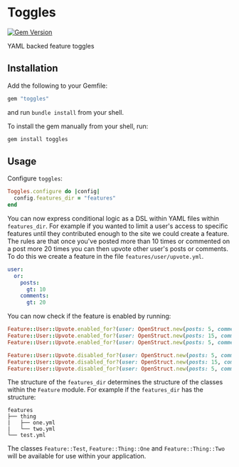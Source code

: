 # Toggles

[![Gem Version](https://badge.fury.io/rb/toggles.svg)](https://badge.fury.io/rb/toggles)

YAML backed feature toggles

## Installation

Add the following to your Gemfile:

```ruby
gem "toggles"
```

and run `bundle install` from your shell.

To install the gem manually from your shell, run:

```ruby
gem install toggles
```

## Usage

Configure `toggles`:

```ruby
Toggles.configure do |config|
  config.features_dir = "features"
end
```

You can now express conditional logic as a DSL within YAML files within `features_dir`. For example if you wanted to limit a user's access to specific features until they contributed enough to the site we could create a feature. The rules are that once you've posted more than 10 times or commented on a post more 20 times you can then upvote other user's posts or comments. To do this we create a feature in the file `features/user/upvote.yml`.

```yaml
user:
  or:
    posts:
      gt: 10
    comments:
      gt: 20
```

You can now check if the feature is enabled by running:

```ruby
Feature::User::Upvote.enabled_for?(user: OpenStruct.new(posts: 5, comments: 30)) # true
Feature::User::Upvote.enabled_for?(user: OpenStruct.new(posts: 15, comments: 15)) # true
Feature::User::Upvote.enabled_for?(user: OpenStruct.new(posts: 5, comments: 15)) # false

Feature::User::Upvote.disabled_for?(user: OpenStruct.new(posts: 5, comments: 30)) # false
Feature::User::Upvote.disabled_for?(user: OpenStruct.new(posts: 15, comments: 15)) # false
Feature::User::Upvote.disabled_for?(user: OpenStruct.new(posts: 5, comments: 15)) # true
```

The structure of the `features_dir` determines the structure of the classes within the `Feature` module. For example if the `features_dir` has the structure:

```
features
├── thing
|   ├── one.yml
|   └── two.yml
└── test.yml
```

The classes `Feature::Test`, `Feature::Thing::One` and `Feature::Thing::Two` will be available for use within your application.
